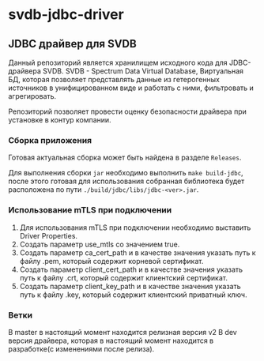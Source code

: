 # svdb-jdbc-driver

## JDBC драйвер для SVDB

Данный репозиторий является хранилищем исходного кода для JDBC-драйвера SVDB. SVDB - Spectrum Data Virtual Database,
Виртуальная БД, которая позволяет представлять данные из гетерогенных источников в унифицированном виде и работать с ними,
фильтровать и агрегировать.

Репозиторий позволяет провести оценку безопасности драйвера при установке в контур компании.

### Сборка приложения

Готовая актуальная сборка может быть найдена в разделе `Releases`.

Для выполнения сборки `jar` необходимо выполнить `make build-jdbc`, после этого готовая для использования собранная библиотека будет расположена по пути `./build/jdbc/libs/jdbc-<ver>.jar`.


### Использование mTLS при подключении

1. Для использования mTLS при подключении необходимо выставить Driver Properties.
2. Создать параметр use_mtls со значением true.
3. Создать параметр ca_cert_path и в качестве значения указать путь к файлу .pem, который содержит корневой сертификат.
4. Создать параметр client_cert_path и в качестве значения указать путь к файлу .crt, который содержит клиентский сертификат.
5. Создать параметр client_key_path и в качестве значения указать путь к файлу .key,  который содержит клиентский приватный ключ.


### Ветки

В master в настоящий момент находится релизная версия v2
В dev версия драйвера, которая в настоящий момент находится в разработке(с изменениями после релиза).